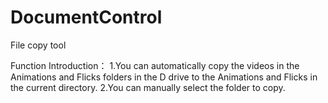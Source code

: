 # DocumentControl
File copy tool

Function Introduction：
  1.You can automatically copy the videos in the Animations and Flicks folders in the D drive to the Animations and Flicks in the current directory.
  2.You can manually select the folder to copy.

